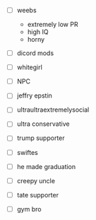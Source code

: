 - [ ] weebs
  - extremely low PR
  - high IQ
  - horny
- [ ] dicord mods 
- [ ] whitegirl
- [ ] NPC
- [ ] jeffry epstin
- [ ] ultraultraextremelysocial
- [ ] ultra conservative
- [ ] trump supporter
- [ ] swiftes
- [ ] he made graduation
- [ ] creepy uncle
- [ ] tate supporter
- [ ] gym bro

     
     
